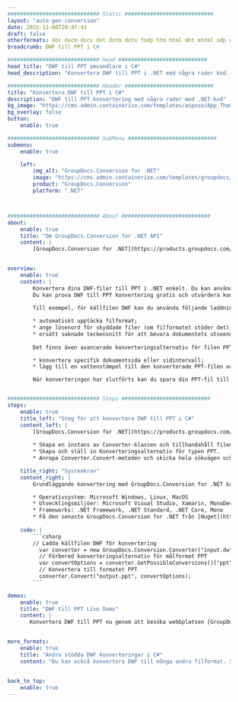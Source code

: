 ```yaml
---
############################# Static ############################
layout: "auto-gen-conversion"
date: 2022-11-08T20:47:43
draft: false
otherformats: doc docm docx dot dotm dotx fodp htm html mht mhtml odp odt otp pot potm potx pps ppsm ppsx ppt pptm pptx rtf
breadcrumb: DWF till PPT i C#

############################# Head ############################
head_title: "DWF till PPT omvandlare i C#"
head_description: "Konvertera DWF till PPT i .NET med några rader kod. Använd GroupDocs Document Conversion API för att konvertera över 160 filformat."

############################# Header ############################
title: "Konvertera DWF till PPT i C#"
description: "DWF till PPT konvertering med några rader med .NET-kod"
bg_image: "https://cms.admin.containerize.com/templates/aspose/App_Themes/V3/images/bg/header1.png"
bg_overlay: false
button:
    enable: true

############################# SubMenu ############################
submenu:
    enable: true

    left:
        img_alt: "GroupDocs.Conversion for .NET"
        image: "https://cms.admin.containerize.com/templates/groupdocs/images/product-logos/90x90-noborder/groupdocs-conversion-net.png"
        product: "GroupDocs.Conversion"
        platform: ".NET"



############################# About ############################
about:
    enable: true
    title: "Om GroupDocs.Conversion for .NET API"
    content: |
        [GroupDocs.Conversion for .NET](https://products.groupdocs.com/conversion/net/) kan användas för att konvertera Microsoft Word, Excel, PowerPoint, PDF, Visio och andra format. GroupDocs.Conversion är ett fristående API som är lämpligt för back-end och interna system där hög prestanda krävs. Det beror inte på någon programvara som Microsoft eller Open Office.
    

overview:
    enable: true
    content: |
        Konvertera dina DWF-filer till PPT i .NET enkelt. Du kan använda bara ett par C# kodrader i valfri plattform som du vill, som - Windows, Linux, macOS.
        Du kan prova DWF till PPT konvertering gratis och utvärdera konverteringsresultatens kvalitet. Tillsammans med enkla filkonverteringsscenarier kan du prova mer avancerade alternativ för att ladda källfilen DWF och för att spara resultatet PPT. 
        
        Till exempel, för källfilen DWF kan du använda följande laddningsalternativ:

        * automatiskt upptäcka filformat;
        * ange lösenord för skyddade filer (om filformatet stöder det);
        * ersätt saknade teckensnitt för att bevara dokumentets utseende.
        
        Det finns även avancerade konverteringsalternativ för filen PPT:

        * konvertera specifik dokumentsida eller sidintervall;
        * lägg till en vattenstämpel till den konverterade PPT-filen och många fler.

        När konverteringen har slutförts kan du spara din PPT-fil till den lokala filsökvägen eller någon tredje parts lagring som FTP, Amazon S3, Google Drive, Dropbox etc. Observera - för att konvertera DWF till {{ TO}} det finns inget behov av någon ytterligare programvara installerad - som MS Office, Open Office, Adobe Acrobat Reader etc.


############################# Steps ############################
steps:
    enable: true
    title_left: "Steg för att konvertera DWF till PPT i C#"
    content_left: |
        [GroupDocs.Conversion for .NET](https://products.groupdocs.com/conversion/net/) gör det enkelt för utvecklare att konvertera en DWF-fil till PPT med några rader kod.
        
        * Skapa en instans av Converter-klassen och tillhandahåll filen DWF med den fullständiga sökvägen
        * Skapa och ställ in Konverteringsalternativ för typen PPT.
        * Anropa Converter.Convert-metoden och skicka hela sökvägen och formatet (PPT) som en parameter

    title_right: "Systemkrav"
    content_right: |
        Grundläggande konvertering med GroupDocs.Conversion for .NET kan göras med bara några enkla steg. Våra API:er stöds på alla större plattformar och operativsystem. Innan du kör koden nedan, se till att du har följande förutsättningar installerade på ditt system.

        * Operativsystem: Microsoft Windows, Linux, MacOS
        * Utvecklingsmiljöer: Microsoft Visual Studio, Xamarin, MonoDevelop
        * Frameworks: .NET Framework, .NET Standard, .NET Core, Mono
        * Få den senaste GroupDocs.Conversion for .NET från [Nuget](https://www.nuget.org/packages/groupdocs.conversion)
         
    code: |
        ```csharp    
        // Ladda källfilen DWF för konvertering
          var converter = new GroupDocs.Conversion.Converter("input.dwf");
          // Förbered konverteringsalternativ för målformat PPT
          var convertOptions = converter.GetPossibleConversions()["ppt"].ConvertOptions;
          // Konvertera till formatet PPT
          converter.Convert("output.ppt", convertOptions);
        ```

demos:
    enable: true
    title: "DWF till PPT Live Demo"
    content: |
       Konvertera DWF till PPT nu genom att besöka webbplatsen [GroupDocs.Conversion App](https://products.groupdocs.app/conversion/family). Onlinedemo har följande fördelar
          

more_formats:
    enable: true
    title: "Andra stödda DWF konverteringar i C#"
    content: "Du kan också konvertera DWF till många andra filformat. Se listan nedan."
       
       
back_to_top:
    enable: true
---
```

